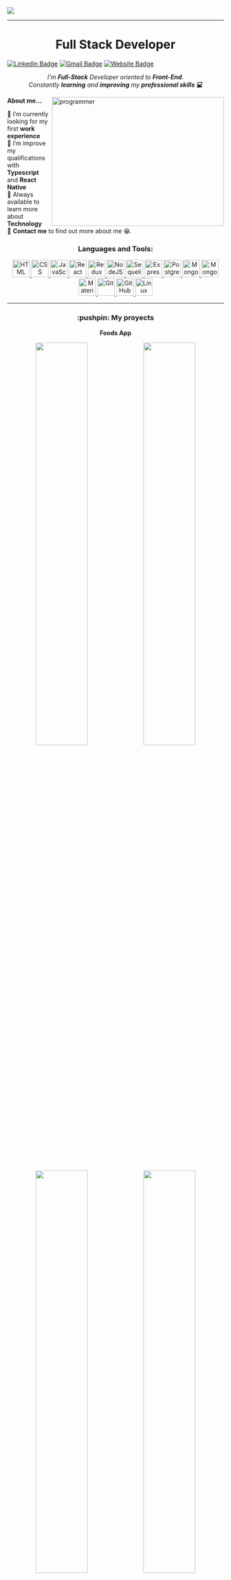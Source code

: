 <img src='https://user-images.githubusercontent.com/86481813/179076835-776d55fb-d243-46d3-845c-cc5209175ed3.gif'/>
<hr/>
<h1 align="center"> Full Stack Developer </h1>
<div>

[![Linkedin Badge](https://img.shields.io/badge/LinkedIn-0077B5?style=for-the-badge&logo=linkedin&logoColor=white)](https://www.linkedin.com/in/genarobercini/)
[![Gmail Badge](https://img.shields.io/badge/Gmail-D14836?style=for-the-badge&logo=gmail&logoColor=white)](mailto:bercinigenaro@gmail.com)
[![Website Badge](https://img.shields.io/badge/Portfolio-18436E?style=for-the-badge&logo=realm&logoColor=ff6f6f)](https://genarobercini.vercel.app/)

</div>
<p align="center">
    <em>
      I'm <b>Full-Stack</b> Developer oriented to <b>Front-End</b>. <br>
      Constantly <b>learning</b> and <b>improving</b> my <b>professional skills 💻</b>
    </em> 
    <br>
  </p>
 <img align="right" width="400px" height="300px" alt="programmer" src="https://user-images.githubusercontent.com/86481813/179087634-d1ce2bc7-59a2-43dd-9324-5579a0faf72c.gif" />
  
  **About me...**
  
  🔷 I’m currently looking for my first **work experience**<br>
  🔷 I’m improve my qualifications with **Typescript** and **React Native**<br>
  🔷 Always available to learn more about **Technology**<br>
  🔷 **Contact me** to find out more about me 😁.<br>
<h3 align="center">Languages and Tools:</h3>
<p align="center">
<a href="https://developer.mozilla.org/en-US/docs/Web/HTML" target="_blank"> <img src="https://res.cloudinary.com/genaro-bercini/image/upload/v1653669571/Portfolio/Skills/html_bquhfc.png" title='HTML' alt='HTML' width="40" height="40"/> </a>
<a href="https://developer.mozilla.org/en-US/docs/Web/CSS" target="_blank"> <img src="https://res.cloudinary.com/genaro-bercini/image/upload/v1653669552/Portfolio/Skills/css_q6blj8.png" width="40" title='CSS' alt='CSS' height="40"/> </a>
<a href="https://developer.mozilla.org/en-US/docs/Web/JavaScript" target="_blank"> <img src="https://res.cloudinary.com/genaro-bercini/image/upload/v1653669545/Portfolio/Skills/javascript_byjjtt.png" alt="JavaScript" title='JavaScript' width="40" height="40"/> </a>
<a href="https://es.reactjs.org/" target="_blank"> <img src="https://res.cloudinary.com/genaro-bercini/image/upload/v1653669572/Portfolio/Skills/react_x2s9pc.png" alt="React" title='React' width="40" height="40"/> </a>
<a href="https://redux.js.org/" target="_blank"> <img src="https://res.cloudinary.com/genaro-bercini/image/upload/v1653669572/Portfolio/Skills/redux_fmxhjj.png" alt="Redux" title='Redux' width="40" height="40"/> </a>
<a href="https://nodejs.org/en/about/" target="_blank"> <img src="https://res.cloudinary.com/genaro-bercini/image/upload/v1653669571/Portfolio/Skills/nodejs_bgxv7g.png" alt="NodeJS" title='NodeJS' width="40" height="40"/> </a>
<a href="https://sequelize.org/" target="_blank"> <img src="https://res.cloudinary.com/genaro-bercini/image/upload/v1653669572/Portfolio/Skills/sequelize_tfgs7y.png" alt="Sequelize" title='Sequelize' width="40" height="40"/> </a>
<a href="https://expressjs.com/en/" target="_blank"> <img src="https://res.cloudinary.com/genaro-bercini/image/upload/v1653669555/Portfolio/Skills/express_cajcvz.png" alt="Express" title='Express' width="40" height="40"/> </a>
<a href="https://www.postgresql.org/" target="_blank"> <img src="https://res.cloudinary.com/genaro-bercini/image/upload/v1653669571/Portfolio/Skills/postgre_tuhc5q.png" alt="PostgreSQL" title='PostgreSQL' width="40" height="40"/> </a>
<a href="https://www.mongodb.com/" target="_blank"> <img src="https://res.cloudinary.com/genaro-bercini/image/upload/v1653669571/Portfolio/Skills/mongodb_c6g2w4.png" alt="MongoDB" title='MongoDB' width="40" height="40"/> </a>
<a href="https://mongoosejs.com/" target="_blank"> <img src="https://res.cloudinary.com/genaro-bercini/image/upload/v1654271443/Portfolio/Skills/mongoose_el3aoy.png" alt="Mongoose" title='Mongoose' width="40" height="40"/> </a>
<a href="https://mui.com/" target="_blank"> <img src="https://res.cloudinary.com/genaro-bercini/image/upload/v1653669571/Portfolio/Skills/materialui_adoozy.png" alt="MaterialUI" title='MaterialUI' width="40" height="40"/> </a>
<a href="https://git-scm.com/" target="_blank"> <img src="https://res.cloudinary.com/genaro-bercini/image/upload/v1653669570/Portfolio/Skills/git_eoefu5.png" alt="Git" title='Git' width="40" height="40"/> </a>
<a href="https://github.com/" target="_blank"> <img src="https://res.cloudinary.com/genaro-bercini/image/upload/v1653669571/Portfolio/Skills/github_ozvo4h.png" alt="GitHub" title='GitHub' width="40" height="40"/> </a>
<a href="https://en.wikipedia.org/wiki/Linux " target="_blank"> <img src="https://res.cloudinary.com/genaro-bercini/image/upload/v1653669571/Portfolio/Skills/linux_b0d3my.png" alt="Linux" title='Linux' width="40" height="40"/> </a>
</p>
 <hr>
<h3 align='center'>:pushpin: My proyects</h3>
<p>
<p align="center"><b>Foods App</b></p>
<p align="center">
<a href='https://foods-page.vercel.app/'/><img src='https://user-images.githubusercontent.com/86481813/169378407-647857a7-1a91-4c4c-ba49-42c3ff19418c.png' width='49%'/></a>
<a href="https://foods-page.vercel.app/"><img src='https://user-images.githubusercontent.com/86481813/169379874-0028faf7-a5f6-4039-9317-9d5cb329ea08.png' width='49%'/></a>
</p>
<p align="center">
<a href='https://foods-page.vercel.app/'/><img src='https://user-images.githubusercontent.com/86481813/169432270-7bbbe524-2385-4635-b393-9ebfbfb1f719.png' width='49%'/></a>
<a href="https://foods-page.vercel.app/"><img src='https://user-images.githubusercontent.com/86481813/169432321-7b6cd812-e011-4bb3-95f3-124d47b8d170.png' width='49%'/></a>
</p>
<p align="center"><b>Markets Center</b></p>
<p align="center">
<a href='https://markets-center.vercel.app/'/><img src='https://user-images.githubusercontent.com/86481813/168861669-26076838-33c5-49cb-a8e1-21c00493d3c6.png' width='49%'/></a>
<a href='https://markets-center.vercel.app/'/><img src='https://user-images.githubusercontent.com/86481813/168862498-2c85b7e8-2314-413e-a3f3-3cddc029bd85.png' width='49%'/></a>
</p>
<p align="center">
<a href='https://markets-center.vercel.app/' width='30%'/><img src='https://user-images.githubusercontent.com/86481813/168863677-74c6c518-860d-4f5f-b781-cf238fb169b0.png' width='49%'/></a>
<a href='https://markets-center.vercel.app/' width='30%'/><img src='https://user-images.githubusercontent.com/86481813/168863917-8f3c8acd-3894-4f8a-98a8-c50532905bfd.png' width='49%'/></a>
</p>
<p align="center">Note</p>
<p align="center">
<img src='https://user-images.githubusercontent.com/86481813/181872090-e47cc8ff-8bbd-4b4c-b296-8b2b1715c965.png' width='16%'/>
<img src='https://user-images.githubusercontent.com/86481813/181872104-8cf2e2fe-14fc-4617-bddc-b9f23d94ebbc.png' width='16%'/>
<img src='https://user-images.githubusercontent.com/86481813/181873475-3fc2657b-b830-4867-85d1-e4dabd233404.png' width='16%' />
<img src='https://user-images.githubusercontent.com/86481813/181872307-7b7d62df-2c57-47b4-818e-7418d78f13ad.png' width='16%' />
<img src='https://user-images.githubusercontent.com/86481813/181874920-e517921d-90ce-4238-84aa-2b250e44e74d.png' width='16%' />
<img src='https://user-images.githubusercontent.com/86481813/181875337-016a0593-570a-4f84-9d80-1f310cf4208a.png' width='16%' />
</p>
